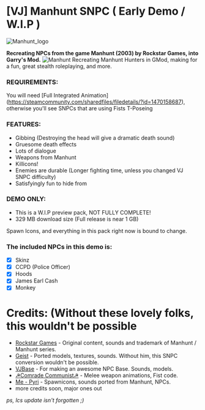 # [VJ] Manhunt SNPC ( Early Demo / W.I.P )
![Manhunt_logo](https://user-images.githubusercontent.com/82725572/145485035-99aa3276-4e1b-444c-910e-4aa9a54e5a81.png)

**Recreating NPCs from the game Manhunt (2003) by Rockstar Games, into Garry's Mod.**
![Manhunt](https://user-images.githubusercontent.com/82725572/145485043-f34cc927-3d96-44b4-b96b-cb3cbd69b5a3.png)
Recreating Manhunt Hunters in GMod, making for a fun, great stealth roleplaying, and more.

### REQUIREMENTS:
You will need [Full Integrated Animation] (https://steamcommunity.com/sharedfiles/filedetails/?id=1470158687), otherwise you'll see SNPCs that are using Fists T-Poseing 

### FEATURES:
- Gibbing (Destroying the head will give a dramatic death sound)
- Gruesome death effects
- Lots of dialogue
- Weapons from Manhunt
- Killicons!
- Enemies are durable (Longer fighting time, unless you changed VJ SNPC difficulty)
- Satisfyingly fun to hide from

### DEMO ONLY:
- This is a W.I.P preview pack, NOT FULLY COMPLETE!
- 329 MB download size (Full release is near 1 GB)

Spawn Icons, and everything in this pack right now is bound to change.

### The included NPCs in this demo is:
- [x] Skinz
- [x] CCPD (Police Officer) 
- [x] Hoods
- [x] James Earl Cash
- [x] Monkey

# Credits: (Without these lovely folks, this wouldn't be possible
- [Rockstar Games](https://www.rockstargames.com/) - Original content, sounds and trademark of Manhunt / Manhunt series.
- [Geist](https://steamcommunity.com/sharedfiles/filedetails/?id=691058457) - Ported models, textures, sounds. Without him, this SNPC conversion wouldn't be possible.
- [VJBase](https://steamcommunity.com/sharedfiles/filedetails/?id=131759821) - For making an awesome NPC Base. Sounds, models.
- [☭Comrade Communist☭](https://steamcommunity.com/id/comrade_communist) - Melee weapon animations, Fist code.
- [Me - Pyri](https://steamcommunity.com/id/swellseeker7820/) - Spawnicons, sounds ported from Manhunt, NPCs.
- more credits soon, major ones out

*ps, lcs update isn't forgotten ;)*
